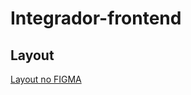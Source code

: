 # Integrador-frontend

## Layout

[Layout no FIGMA](https://www.figma.com/file/NWpetzO9OMo3Nwc1IJ9a7E/Odonto-Cl%C3%ADnica?node-id=1%3A2)

